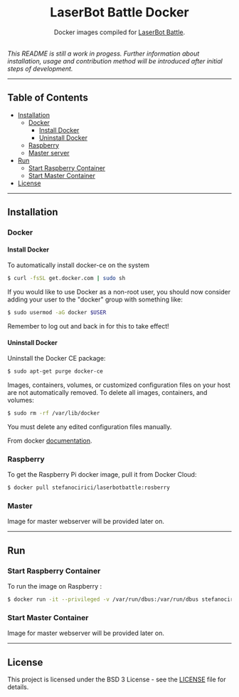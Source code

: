<h1 align="center">LaserBot Battle Docker</h1>

<div align="center">
  Docker images compiled for <a href="https://github.com/ludusrusso/pp-robot-2018">LaserBot Battle</a>.
</div>

<br />


*This README is still a work in progess.*
*Further information about installation, usage and contribution method will be introduced after initial steps of development.*

---

## Table of Contents
- [Installation](#installation)
    - [Docker](#docker)
      - [Install Docker](#install-docker)
      - [Uninstall Docker](#uninstall-docker)
    - [Raspberry](#raspberry)
    - [Master server](#master)
- [Run](#run)
    - [Start Raspberry Container](#start-raspberry-container)
    - [Start Master Container](#start-master-container)
- [License](#license)

---

## Installation

  ### Docker
  
  #### Install Docker
  To automatically install docker-ce on the system
  
  ```bash
  $ curl -fsSL get.docker.com | sudo sh
  ```

  If you would like to use Docker as a non-root user, you should now consider adding your user to the
  "docker" group with something like:
  
  ```bash
  $ sudo usermod -aG docker $USER
  ```

  Remember to log out and back in for this to take effect!
      
  #### Uninstall Docker
  Uninstall the Docker CE package:
  
  ```bash
  $ sudo apt-get purge docker-ce
  ```

  Images, containers, volumes, or customized configuration files on your host are not automatically removed.
  To delete all images, containers, and volumes:
  
  ```bash
  $ sudo rm -rf /var/lib/docker
  ```

  You must delete any edited configuration files manually.
    
  From docker [documentation](https://docs.docker.com/install/linux/docker-ce/ubuntu/#install-using-the-convenience-script).

  ### Raspberry
  To get the Raspberry Pi docker image, pull it from Docker Cloud:
  
  ```bash
  $ docker pull stefanocirici/laserbotbattle:rosberry
  ```

  ### Master
  Image for master webserver will be provided later on.

---

## Run

  ### Start Raspberry Container
  To run the image on Raspberry :
  
  ```bash
  $ docker run -it --privileged -v /var/run/dbus:/var/run/dbus stefanocirici/laserbotbattle:rosberry
  ```
  
  ### Start Master Container
  Image for master webserver will be provided later on.

---

## License

This project is licensed under the BSD 3 License - see the [LICENSE](LICENSE) file for details.
